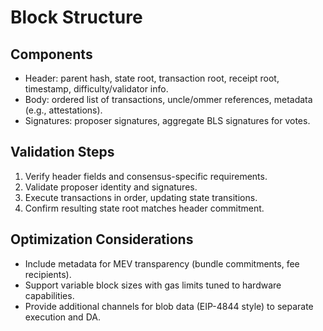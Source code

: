# Block Structure

## Components
- Header: parent hash, state root, transaction root, receipt root, timestamp, difficulty/validator info.
- Body: ordered list of transactions, uncle/ommer references, metadata (e.g., attestations).
- Signatures: proposer signatures, aggregate BLS signatures for votes.

## Validation Steps
1. Verify header fields and consensus-specific requirements.
2. Validate proposer identity and signatures.
3. Execute transactions in order, updating state transitions.
4. Confirm resulting state root matches header commitment.

## Optimization Considerations
- Include metadata for MEV transparency (bundle commitments, fee recipients).
- Support variable block sizes with gas limits tuned to hardware capabilities.
- Provide additional channels for blob data (EIP-4844 style) to separate execution and DA.
